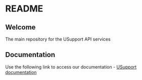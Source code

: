 # README

## Welcome

The main repository for the USupport API services

## Documentation

Use the following link to access our documentation - [USupport documentation](SUMMARY.md)
